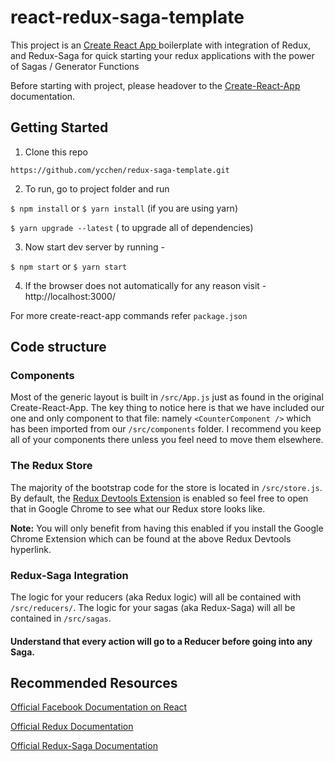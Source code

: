 # react-redux-saga-template

This project is an [Create React App ](https://github.com/facebookincubator/create-react-app) boilerplate with integration of Redux, and Redux-Saga for quick starting your redux applications with the power of Sagas / Generator Functions

Before starting with project, please headover to the [Create-React-App](https://github.com/facebook/create-react-app/blob/master/packages/react-scripts/template/README.md) documentation.

## Getting Started

1. Clone this repo

`https://github.com/ycchen/redux-saga-template.git`

2. To run, go to project folder and run

`$ npm install`
or
`$ yarn install` (if you are using yarn)

`$ yarn upgrade --latest` ( to upgrade all of dependencies)

3. Now start dev server by running -

`$ npm start`
or
`$ yarn start`

4. If the browser does not automatically for any reason visit - http://localhost:3000/

For more create-react-app commands refer `package.json`

## Code structure

### Components

Most of the generic layout is built in `/src/App.js` just as found in the original Create-React-App. The key thing to notice here is that we have included our one and only component to that file: namely `<CounterComponent />` which has been imported from our `/src/components` folder. I recommend you keep all of your components there unless you feel need to move them elsewhere.

### The Redux Store

The majority of the bootstrap code for the store is located in `/src/store.js`. By default, the [Redux Devtools Extension](https://github.com/zalmoxisus/redux-devtools-extension) is enabled so feel free to open that in Google Chrome to see what our Redux store looks like.

**Note:** You will only benefit from having this enabled if you install the Google Chrome Extension which can be found at the above Redux Devtools hyperlink.

### Redux-Saga Integration

The logic for your reducers (aka Redux logic) will all be contained with `/src/reducers/`. The logic for your sagas (aka Redux-Saga) will all be contained in `/src/sagas`.

#### Understand that every action will go to a Reducer before going into any Saga.

## Recommended Resources

[Official Facebook Documentation on React](https://reactjs.org/docs/getting-started.html)

[Official Redux Documentation](https://redux.js.org/)

[Official Redux-Saga Documentation](https://redux-saga.js.org/)